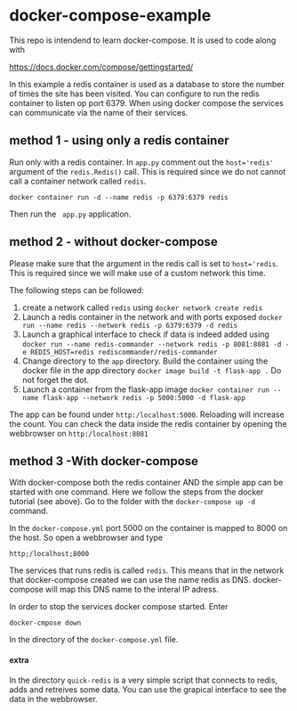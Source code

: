 # docker-compose-example

This repo is intendend to learn docker-compose. It is used to code along with 

https://docs.docker.com/compose/gettingstarted/

In this example a redis container is used as a database to store the number of times the site has been visited. 
You can configure to run the redis container to listen op port 6379. 
When using docker compose the services can communicate via the name of their services.

## method 1 - using only a redis container

Run only with a redis container. In `app.py` comment out the `host='redis'`  argument of the `redis.Redis()` call.
This is required since we do not cannot call a container network called `redis`.

`docker container run -d --name redis -p 6379:6379 redis`

Then run the ` app.py` application.
 
## method 2 - without docker-compose

Please make sure that the argument in the redis call is set to `host='redis`. 
This is required since we will make use of a custom network this time.

The following steps can be followed:
1. create a network called `redis` using
   `docker network create redis`
2. Launch a redis container in the network and with ports exposed
   `docker run --name redis --network redis -p 6379:6379 -d redis`
3. Launch a graphical interface to check if data is indeed added using
   `docker run --name redis-commander --network redis -p 8081:8081 -d -e REDIS_HOST=redis rediscommander/redis-commander` 
4. Change directory to the `app` directory. Build the container using the docker file in the app directory
   `docker image build -t flask-app .` Do not forget the dot.
5. Launch a container from the flask-app image
   `docker container run --name flask-app --network redis -p 5000:5000 -d flask-app`

The app can be found under `http:/localhost:5000`. Reloading will increase the count.
You can check the data inside the redis container by opening the webbrowser on `http:/localhost:8081`

## method 3 -With docker-compose
With docker-compose both the redis container AND the simple app can be started with one command.
Here we follow the steps from the docker tutorial (see above). Go to the folder with the `docker-compose up -d` command.

In the `docker-compose.yml` port 5000 on the container is mapped to 8000 on the host. So open a webbrowser and type

`http;/localhost;8000`

The services that runs redis is called `redis`. This means that in the network that docker-compose created we can use 
the name redis as DNS. docker-compose will map this DNS name to the interal IP adress.

In order to stop the services docker compose started. Enter

`docker-cmpose down`

In the directory of the `docker-compose.yml` file. 

#### extra
In the directory `quick-redis` is a very simple script that connects to redis, adds and retreives some data. 
You can use the grapical interface to see the data in the webbrowser.





